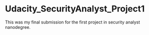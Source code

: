 # Udacity_SecurityAnalyst_Project1
This was my final submission for the first project in security analyst nanodegree.
